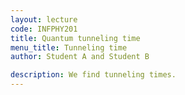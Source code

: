 ```yaml
---
layout: lecture
code: INFPHY201
title: Quantum tunneling time 
menu_title: Tunneling time
author: Student A and Student B

description: We find tunneling times.
---
```


